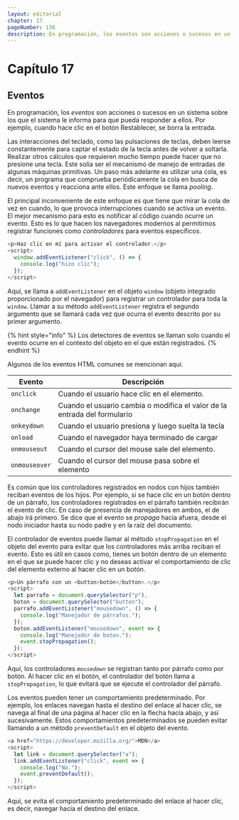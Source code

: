```yaml
---
layout: editorial
chapter: 17
pageNumber: 136
description: En programación, los eventos son acciones o sucesos en un sistema sobre los que el sistema le informa para que pueda responder a ellos. Por ejemplo, cuando hace clic en el botón Restablecer, se borra la entrada.
---
```


# Capítulo 17

## Eventos

En programación, los _eventos_ son acciones o sucesos en un sistema sobre los que el sistema le informa para que pueda responder a ellos. Por ejemplo, cuando hace clic en el botón Restablecer, se borra la entrada.

Las interacciones del teclado, como las pulsaciones de teclas, deben leerse constantemente para captar el estado de la tecla antes de volver a soltarla. Realizar otros cálculos que requieren mucho tiempo puede hacer que no presione una tecla. Este solía ser el mecanismo de manejo de entradas de algunas máquinas primitivas. Un paso más adelante es utilizar una cola, es decir, un programa que comprueba periódicamente la cola en busca de nuevos eventos y reacciona ante ellos. Este enfoque se llama _pooling_.

El principal inconveniente de este enfoque es que tiene que mirar la cola de vez en cuando, lo que provoca interrupciones cuando se activa un evento. El mejor mecanismo para esto es notificar al código cuando ocurre un evento. Esto es lo que hacen los navegadores modernos al permitirnos registrar funciones como _controladores_ para eventos específicos.

```javascript
<p>Haz clic en mí para activar el controlador.</p>
<script>
  window.addEventListener("click", () => {
    console.log("hizo clic");
  });
</script>
```

Aquí, se llama a `addEventListener` en el objeto `window` (objeto integrado proporcionado por el navegador) para registrar un controlador para toda la `window`. Llamar a su método `addEventListener` registra el segundo argumento que se llamará cada vez que ocurra el evento descrito por su primer argumento.

{% hint style="info" %}
Los detectores de eventos se llaman solo cuando el evento ocurre en el contexto del objeto en el que están registrados.
{% endhint %}

Algunos de los eventos HTML comunes se mencionan aquí.

| Evento        | Descripción                                                               |
| ------------- | ------------------------------------------------------------------------- |
| `onclick`     | Cuando el usuario hace clic en el elemento.                               |
| `onchange`    | Cuando el usuario cambia o modifica el valor de la entrada del formulario |
| `onkeydown`   | Cuando el usuario presiona y luego suelta la tecla                        |
| `onload`      | Cuando el navegador haya terminado de cargar                              |
| `onmouseout`  | Cuando el cursor del mouse sale del elemento.                             |
| `onmouseover` | Cuando el cursor del mouse pasa sobre el elemento                         |

Es común que los controladores registrados en nodos con hijos también reciban eventos de los hijos. Por ejemplo, si se hace clic en un botón dentro de un párrafo, los controladores registrados en el párrafo también recibirán el evento de clic. En caso de presencia de manejadores en ambos, el de abajo irá primero. Se dice que el evento se _propaga_ hacia afuera, desde el nodo iniciador hasta su nodo padre y en la raíz del documento.

El controlador de eventos puede llamar al método `stopPropagation` en el objeto del evento para evitar que los controladores más arriba reciban el evento. Esto es útil en casos como, tienes un botón dentro de un elemento en el que se puede hacer clic y no deseas activar el comportamiento de clic del elemento externo al hacer clic en un botón.

```javascript
<p>Un párrafo con un <button>botón</button>.</p>
<script>
  let parrafo = document.querySelector("p"),
  boton = document.querySelector("button");
  parrafo.addEventListener("mousedown", () => {
    console.log("Manejador de párrafos.");
  });
  boton.addEventListener("mousedown", event => {
    console.log("Manejador de boton.");
    event.stopPropagation();
  });
</script> 
```

Aquí, los controladores _`mousedown`_ se registran tanto por párrafo como por botón. Al hacer clic en el botón, el controlador del botón llama a `stopPropagation`, lo que evitará que se ejecute el controlador del párrafo.

Los eventos pueden tener un comportamiento predeterminado. Por ejemplo, los enlaces navegan hasta el destino del enlace al hacer clic, se navega al final de una página al hacer clic en la flecha hacia abajo, y así sucesivamente. Estos comportamientos predeterminados se pueden evitar llamando a un método `preventDefault` en el objeto del evento.

```javascript
<a href="https://developer.mozilla.org/">MDN</a>
<script>
  let link = document.querySelector("a");
  link.addEventListener("click", event => {
    console.log("No.");
    event.preventDefault();
  });
</script>
```

Aquí, se evita el comportamiento predeterminado del enlace al hacer clic, es decir, navegar hacia el destino del enlace.
